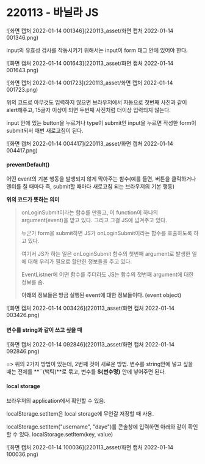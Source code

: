 # 220113 - 바닐라 JS

![화면 캡처 2022-01-14 001346](220113_asset/화면 캡처 2022-01-14 001346.png)

input의 유효성 검사를 작동시키기 위해서는 input이 form 태그 안에 있어야 한다.

![화면 캡처 2022-01-14 001643](220113_asset/화면 캡처 2022-01-14 001643.png)

![화면 캡처 2022-01-14 001723](220113_asset/화면 캡처 2022-01-14 001723.png)

위의 코드로 아무것도 입력하지 않으면 브라우저에서 자동으로 첫번째 사진과 같이 alert해주고, 15글자 이상이 되면 두번째 사진처럼 더이상 입력되지 않는다.  

input 안에 있는 button을 누르거나 type이 submit인 input을 누르면 작성한 form이 submit되서 매번 새로고침이 된다.



![화면 캡처 2022-01-14 004417](220113_asset/화면 캡처 2022-01-14 004417.png)

#### preventDefault()

어떤 event의 기본 행동을 발생되지 않게 막아주는 함수(예를 들면, 버튼을 클릭하거나 엔터를 칠 때마다 즉, submit할 때마다 새로고침 되는 브라우저의 기본 행동)

**위의 코드가 뜻하는 의미**

>  onLoginSubmit이라는 함수를 만들고, 이 function이 하나의 argument(event)을 받고 있다. 그리고 그걸 JS에 넘겨주고 있다. 
>
>  누군가 form을 submit하면 JS가 onLoginSubmit이라는 함수를 호출하도록 하고 있다.
>
>  여기서 JS가 하는 일은 onLoginSubmit 함수의 첫번째 argument로 발생한 일에 대해 우리가 필요로 할만한 정보들을 주고 있다.
>
>  EventListner에 어떤 함수를 주더라도 JS는 함수의 첫번째 argument에 대한 정보를 줌.
>
>  **아래의 정보들은 방금 실행된 event에 대한 정보들이다. (event object)**

![화면 캡처 2022-01-14 003426](220113_asset/화면 캡처 2022-01-14 003426.png)

#### 변수를 string과 같이 쓰고 싶을 때

![화면 캡처 2022-01-14 092846](220113_asset/화면 캡처 2022-01-14 092846.png)

=> 위의 2가지 방법이 있는데, 2번째 것이 새로운 방법. 변수를 string안에 넣고 싶을 때는 전체를 **``(백틱)**로 묶고, 변수를 **${변수명}** 안에 넣어주면 된다. 



#### local storage

브라우저의 application에서 확인할 수 있음. 

localStorage.setItem은 local storage에 무언갈 저장할 때 사용.

localStorage.setItem("username", "daye")를 콘솔창에 입력하면 아래와 같이 확인할 수 있다. localStorage.setItem(key, value)

![화면 캡처 2022-01-14 100036](220113_asset/화면 캡처 2022-01-14 100036.png)